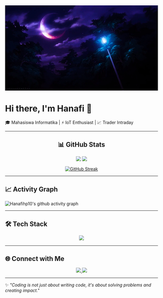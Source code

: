 <!-- Banner -->
<p align="center">
  <img src="baebae.gif" alt="Hanafi Banner"/>
</p>

# Hi there, I'm Hanafi 👋  

🎓 Mahasiswa Informatika | ⚡ IoT Enthusiast | 📈 Trader Intraday  

---

<h2 align="center">📊 GitHub Stats</h2>

<div align="center">
  <img src="https://github-readme-stats.vercel.app/api?username=Hanafihp10&show_icons=true&theme=radical" height="180em"/>
  <img src="https://github-readme-stats.vercel.app/api/top-langs/?username=Hanafihp10&layout=compact&theme=radical" height="180em"/>
</div>

<div align="center">

[![GitHub Streak](https://github-readme-streak-stats.herokuapp.com?user=Hanafihp10&theme=radical)](https://git.io/streak-stats)

</div>

---

## 📈 Activity Graph
![Hanafihp10's github activity graph](https://github-readme-activity-graph.vercel.app/graph?username=Hanafihp10&theme=react-dark)  

---

## 🛠️ Tech Stack
<p align="center">
  <img src="https://skillicons.dev/icons?i=python,cpp,arduino,raspberrypi,git,github,vscode,linux" />
</p>

---

## 🌐 Connect with Me
<p align="center">
  <a href="https://www.linkedin.com/in/hanafi-hanata-a02559191">
    <img src="https://img.shields.io/badge/LinkedIn-blue?logo=linkedin&logoColor=white" />
  </a>
  <a href="https://www.instagram.com/hanatapraja_?igsh=MW0wanp0ZmUwOG00cA==">
    <img src="https://img.shields.io/badge/Instagram-purple?logo=instagram&logoColor=white" />
  </a>
</p>

---

✨ *"Coding is not just about writing code, it's about solving problems and creating impact."*
